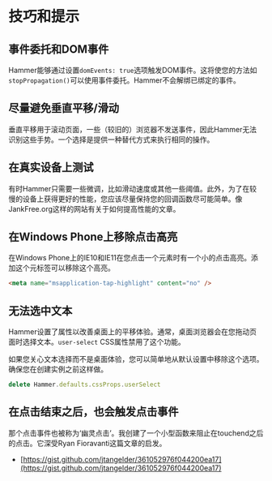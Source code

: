 # 技巧和提示

## 事件委托和DOM事件

Hammer能够通过设置`domEvents: true`选项触发DOM事件。这将使您的方法如`stopPropagation()`可以使用事件委托。Hammer不会解绑已绑定的事件。

## 尽量避免垂直平移/滑动

垂直平移用于滚动页面，一些（较旧的）浏览器不发送事件，因此Hammer无法识别这些手势。一个选择是提供一种替代方式来执行相同的操作。

## 在真实设备上测试

有时Hammer只需要一些微调，比如滑动速度或其他一些阈值。此外，为了在较慢的设备上获得更好的性能，您应该尽量保持您的回调函数尽可能简单。像JankFree.org这样的网站有关于如何提高性能的文章。

## 在Windows Phone上移除点击高亮

在Windows Phone上的IE10和IE11在您点击一个元素时有一个小的点击高亮。添加这个元标签可以移除这个高亮。

```html
<meta name="msapplication-tap-highlight" content="no" />
```

## 无法选中文本

Hammer设置了属性以改善桌面上的平移体验。通常，桌面浏览器会在您拖动页面时选择文本。`user-select` CSS属性禁用了这个功能。

如果您关心文本选择而不是桌面体验，您可以简单地从默认设置中移除这个选项。确保您在创建实例之前这样做。

```javascript
delete Hammer.defaults.cssProps.userSelect
```

## 在点击结束之后，也会触发点击事件

那个点击事件也被称为‘幽灵点击’。我创建了一个小型函数来阻止在touchend之后的点击。它深受Ryan Fioravanti这篇文章的启发。

- [https://gist.github.com/jtangelder/361052976f044200ea17](https://gist.github.com/jtangelder/361052976f044200ea17)
